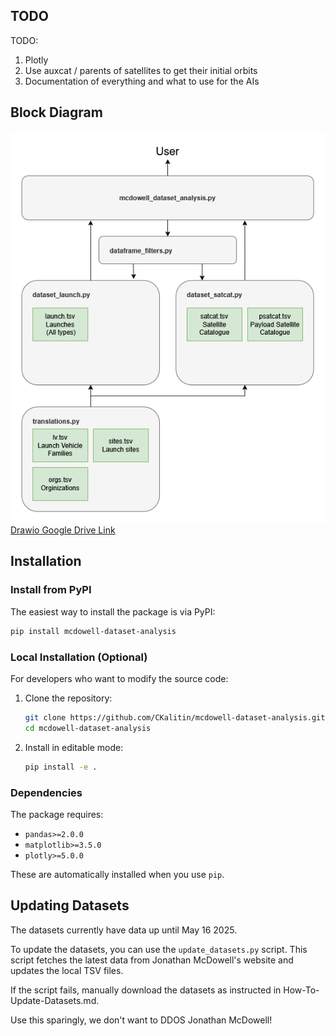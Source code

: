 ## TODO

TODO:
1. Plotly
2. Use auxcat / parents of satellites to get their initial orbits
3. Documentation of everything and what to use for the AIs

## Block Diagram

![Code Block Diagram](https://github.com/CKalitin/mcdowell-dataset-analysis/blob/main/docs/block-diagram.png)  
[Drawio Google Drive Link](https://drive.google.com/file/d/1IRLoI8Vcy9faPdhrrpZJAQ3iU27p1e-x/view?usp=sharing)

## Installation

### Install from PyPI
The easiest way to install the package is via PyPI:
```bash
pip install mcdowell-dataset-analysis
```

### Local Installation (Optional)
For developers who want to modify the source code:
1. Clone the repository:
   ```bash
   git clone https://github.com/CKalitin/mcdowell-dataset-analysis.git
   cd mcdowell-dataset-analysis
   ```
2. Install in editable mode:
   ```bash
   pip install -e .
   ```

### Dependencies
The package requires:
- `pandas>=2.0.0`
- `matplotlib>=3.5.0`
- `plotly>=5.0.0`

These are automatically installed when you use `pip`.

## Updating Datasets

The datasets currently have data up until May 16 2025.

To update the datasets, you can use the `update_datasets.py` script. This script fetches the latest data from Jonathan McDowell's website and updates the local TSV files.

If the script fails, manually download the datasets as instructed in How-To-Update-Datasets.md.

Use this sparingly, we don't want to DDOS Jonathan McDowell!
